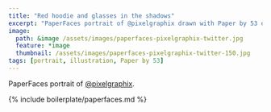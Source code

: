 ```yaml
---
title: "Red hoodie and glasses in the shadows"
excerpt: "PaperFaces portrait of @pixelgraphix drawn with Paper by 53 on an iPad."
image: 
  path: &image /assets/images/paperfaces-pixelgraphix-twitter.jpg 
  feature: *image
  thumbnail: /assets/images/paperfaces-pixelgraphix-twitter-150.jpg
tags: [portrait, illustration, Paper by 53]
---
```


PaperFaces portrait of [@pixelgraphix](http://twitter.com/pixelgraphix).

{% include boilerplate/paperfaces.md %}
